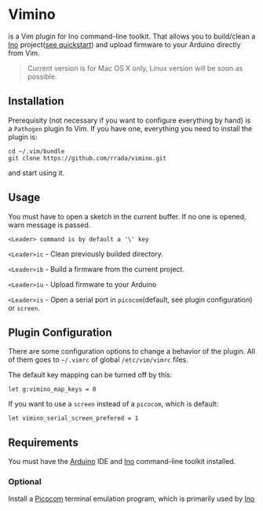 # Vimino

is a Vim plugin for Ino command-line toolkit. That allows you to build/clean
a [Ino][ino] project([see quickstart](http://inotool.org/quickstart)) and upload firmware to your Arduino directly from Vim.

> Current version is for Mac OS X only, Linux version will be soon as possible. 

## Installation

Prerequisity (not necessary if you want to configure everything by hand) is a
`Pathogen` plugin fo Vim. If you have one, everything you need to install
the plugin is:

```
cd ~/.vim/bundle
git clone https://github.com/rrada/vimino.git
```

and start using it.

## Usage

You must have to open a sketch in the current buffer. If no one is opened,
warn message is passed.

```
<Leader> command is by default a '\' key
```

`<Leader>ic` - Clean previously builded directory.

`<Leader>ib` - Build a firmware from the current project.

`<Leader>iu` - Upload firmware to your Arduino

`<Leader>is` - Open a serial port in `picocom`(default, see plugin configuration) or `screen`.


## Plugin Configuration
There are some configuration options to change a behavior of the plugin.
All of them goes to `~/.vimrc` of global `/etc/vim/vimrc` files.

The default key mapping can be turned off by this:
```
let g:vimino_map_keys = 0
```

If you want to use a `screen` instead of a `picocom`, which is default:
```
let vimino_serial_screen_prefered = 1
```

## Requirements

You must have the [Arduino][arduino] IDE and [Ino][ino] command-line toolkit installed.

[arduino]: http://arduino.cc/en/Main/Software
[ino]: http://inotool.org/

### Optional
Install a [Picocom][picocom] terminal emulation program, which is primarily used by [Ino][ino]

[picocom]: http://code.google.com/p/picocom/
